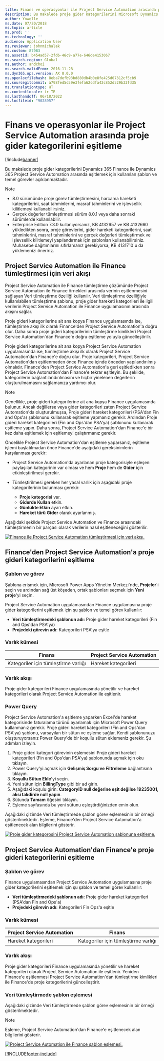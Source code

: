 ```yaml
---
title: Finans ve operasyonlar ile Project Service Automation arasında proje gider kategorilerini eşitleme
description: Bu makalede proje gider kategorilerini Microsoft Dynamics 365 Finance ile Dynamics 365 Project Service Automation arasında eşitlemek için kullanılan şablon ve temel görevler açıklanmaktadır.
author: Yowelle
ms.date: 07/20/2018
ms.topic: article
ms.prod: ''
ms.technology: ''
audience: Application User
ms.reviewer: johnmichalak
ms.custom: 87983
ms.assetid: b454ad57-2fd6-46c9-a77e-646de4153067
ms.search.region: Global
ms.author: andchoi
ms.search.validFrom: 2016-11-28
ms.dyn365.ops.version: AX 8.0.0
ms.openlocfilehash: 8eba7defb93bd880db4b0e8fe425d07312cf5cb9
ms.sourcegitcommit: a798fed5c59e3fefa62cdfa42c852d529b33fd35
ms.translationtype: HT
ms.contentlocale: tr-TR
ms.lasthandoff: 06/18/2022
ms.locfileid: "9028957"
---
```

# <a name="synchronize-project-expense-categories-between-finance-and-operations-and-project-service-automation"></a>Finans ve operasyonlar ile Project Service Automation arasında proje gider kategorilerini eşitleme

[!include[banner](../includes/banner.md)]

Bu makalede proje gider kategorilerini Dynamics 365 Finance ile Dynamics 365 Project Service Automation arasında eşitlemek için kullanılan şablon ve temel görevler açıklanmaktadır.

> [!NOTE]
> - 8.0 sürümünde proje görev tümleştirmesini, harcama hareketi kategorilerini, saat tahminlerini, masraf tahminlerini ve işlevsellik kilitlemeyi kullanabilirsiniz.
> - Gerçek değerler tümleştirmesi sürüm 8.0.1 veya daha sonraki sürümlerde kullanılabilir.
> - Enterprise Edition 7.3.0 kullanıyorsanız, KB 4132657 ve KB 4132660 yükledikten sonra, proje görevlerini, gider hareketi kategorilerini, saat tahminlerini, masraf tahminlerini ve gerçek değerleri tümleştirmek ve işlevsellik kilitlemeyi yapılandırmak için şablonları kullanabilirsiniz. Muhasebe dağıtımlarını sıfırlamanız gerekiyorsa, KB 4131710'u da yüklemenizi öneririz.

## <a name="data-flow-for-project-service-automation-and-finance"></a>Project Service Automation ile Finance tümleştirmesi için veri akışı

Project Service Automation ile Finance tümleştirme çözümünde Project Service Automation ile Finance örnekleri arasında verinin eşitlenmesini sağlayan Veri tümleştirme özelliği kullanılır. Veri tümleştirme özelliğiyle kullanılabilen tümleştirme şablonu, proje gider hareketi kategorileri ile ilgili verilerin Project Service Automation ile Finance uygulamasının arasında akışını sağlar.

Proje gideri kategorilerine ait ana kopya Finance uygulamasında ise, tümleştirme akışı ilk olarak Finance'den Project Service Automation'a doğru olur. Daha sonra proje gideri kategorilerinin tümleştirme kimlikleri Project Service Automation'dan Finance'e doğru eşitleme yoluyla güncelleştirilir.

Proje gideri kategorilerine ait ana kopya Project Service Automation uygulamasında ise, tümleştirme akışı ilk olarak Project Service Automation'dan Finance'e doğru olur. Proje kategorileri, Project Service Automation'dan eşitlenmeden önce Finance içinde önceden yapılandırılmış olmalıdır. Finance'den Project Service Automation'a geri eşitledikten sonra Project Service Automation'dan Finance'e tekrar eşitleyin. Bu şekilde, kategorilerin bağlantılandırılmasını ve hiçbir yinelenen değerlerin oluşturulmamasını sağlamanıza yardımcı olur.

> [!NOTE]
> Genellikle, proje gideri kategorilerine ait ana kopya Finance uygulamasında bulunur. Ancak değillerse veya gider kategorileri zaten Project Service Automation'da oluşturulmuşsa, Proje gideri hareket kategorileri (PSA'dan Fin and Ops'a) şablonunu kullanarak eşitleme yapmanız gerekir. Ardından Proje gideri hareket kategorileri (Fin and Ops'dan PSA'ya) şablonunu kullanarak eşitleme yapın. Daha sonra, Project Service Automation'dan Finance'e bir kez daha eşitlemek için eşitlemeyi çalıştırmanız gerekir.
>
> Öncelikle Project Service Automation'dan eşitleme yaparsanız, eşitleme işlemi başlatılmadan önce Finance'de aşağıdaki gereksinimlerin karşılanması gerekir:
>
> - Project Service Automation'da ayarlanan proje kategorisiyle eşleşen paylaşılan kategorinin var olması ve hem **Proje** hem de **Gider** için etkinleştirilmesi gerekir.
> - Tümleştirilmesi gereken her yasal varlık için aşağıdaki proje kategorilerinin bulunması gerekir:
>
>     - **Proje kategorisi** var. 
>     - **Giderde Kullan** etkin.
>     - **Günlükte Etkin** ayarı etkin.
>     - **Hareket türü** **Gider** olarak ayarlanmış.

Aşağıdaki şekilde Project Service Automation ve Finance arasındaki tümleştirmenin bir parçası olarak verilerin nasıl eşitleneceğini gösterilir.

[![Finance ile Project Service Automation tümleştirmesi için veri akışı.](./media/ProjectExpenseCategoriesFlow.png)](./media/ProjectExpenseCategoriesFlow.png)

## <a name="project-expense-category-synchronization-from-finance-to-project-service-automation"></a>Finance'den Project Service Automation'a proje gideri kategorilerini eşitleme

### <a name="template-and-task"></a>Şablon ve görev

Şablona erişmek için, Microsoft Power Apps Yönetim Merkezi'nde, **Projeler**'i seçin ve ardından sağ üst köşeden, ortak şablonları seçmek için **Yeni proje**'yi seçin.

Project Service Automation uygulamasından Finance uygulamasına proje gider kategorilerini eşitlemek için şu şablon ve temel görev kullanılır:

- **Veri tümleştirmedeki şablonun adı:** Proje gider hareket kategorileri (Fin and Ops'dan PSA'ya)
- **Projedeki görevin adı:** Kategorileri PSA'ya eşitle

### <a name="entity-set"></a>Varlık kümesi

| Finans                           | Project Service Automation |
|-----------------------------------|----------------------------|
| Kategoriler için tümleştirme varlığı | Hareket kategorileri     |

### <a name="entity-flow"></a>Varlık akışı

Proje gider kategorileri Finance uygulamasında yönetilir ve hareket kategorileri olarak Project Service Automation ile eşitlenir.

### <a name="power-query"></a>Power Query

Project Service Automation'a eşitleme yaparken Excel'de hareket kategorisinde faturalama türünü ayarlamak için Microsoft Power Query kullanmanız gerekir. Proje gideri hareket kategorileri (Fin and Ops'dan PSA'ya) şablonu, varsayılan bir sütun ve eşleme sağlar. Kendi şablonunuzu oluşturuyorsanız Power Query'de bir koşullu sütun eklemeniz gerekir. Şu adımları izleyin.

1. Proje gideri kategori görevinin eşlemesini Proje gideri hareket kategorileri (Fin and Ops'dan PSA'ya) şablonunda açmak için oku tıklayın.
2. Power Query'yi açmak için **Gelişmiş Sorgu ve Filtreleme** bağlantısına tıklayın.
2. **Koşullu Sütun Ekle**'yi seçin.
3. Yeni sütun için **BillingType** gibi bir ad girin.
4. Aşağıdaki koşulu girin: **CategoryID null değerine eşit değilse 19235001, aksi takdirde null yapın**.
5. Sütunda **Tamam** öğesini tıklayın.
6. Eşleme sayfasında bu yeni sütunu eşleştirdiğinizden emin olun.

Aşağıdaki çizimde Veri tümleştirmede şablon görev eşlemesinin bir örneği gösterilmektedir. Eşleme, Finance'den Project Service Automation'a eşitlenecek alan bilgilerini gösterir.

[![Proje gider kategorosini Project Service Automation şablonuna eşitleme.](./media/ProjectExpenseCategoriesToPSAMapping.jpg)](./media/ProjectExpenseCategoriesToPSAMapping.jpg)

## <a name="project-expense-category-synchronization-from-project-service-automation-to-finance"></a>Project Service Automation'dan Finance'e proje gideri kategorilerini eşitleme

### <a name="template-and-task"></a>Şablon ve görev

Finance uygulamasından Project Service Automation uygulamasına proje gider kategorilerini eşitlemek için şu şablon ve temel görev kullanılır:

- **Veri tümleştirmedeki şablonun adı:** Proje gider hareket kategorileri (PSA'dan Fin and Ops'a)
- **Projedeki görevin adı:** Kategorileri Fin Ops'a eşitle

### <a name="entity-set"></a>Varlık kümesi

| Project Service Automation | Finans                           |
|----------------------------|-----------------------------------|
| Hareket kategorileri     | Kategoriler için tümleştirme varlığı |

### <a name="entity-flow"></a>Varlık akışı

Proje gider kategorileri Finance uygulamasında yönetilir ve hareket kategorileri olarak Project Service Automation ile eşitlenir. Yeniden Finance'e eşitlenmesi Project Service Automation'dan tümleştirme kimlikleri ile Finance'de proje kategorilerini güncelleştirir.

### <a name="template-mapping-in-data-integration"></a>Veri tümleştirmede şablon eşlemesi

Aşağıdaki çizimde Veri tümleştirmede şablon görev eşlemesinin bir örneği gösterilmektedir.

> [!NOTE]
> Eşleme, Project Service Automation'dan Finance'e eşitlenecek alan bilgilerini gösterir.

[![Project Service Automation ile Finance şablon eşlemesi.](./media/ProjectExpenseCategoriesToFinOpsMapping.jpg)](./media/ProjectExpenseCategoriesToFinOpsMapping.jpg)


[!INCLUDE[footer-include](../includes/footer-banner.md)]